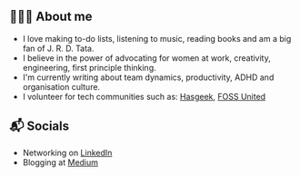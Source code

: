 ## 🙋🏻‍♀️ About me

- I love making to-do lists, listening to music, reading books and am a big fan of J. R. D. Tata.
- I believe in the power of advocating for women at work, creativity, engineering, first principle thinking.
- I'm currently writing about team dynamics, productivity, ADHD and organisation culture.
- I volunteer for tech communities such as: [Hasgeek](https://hasgeek.com), [FOSS United](https://fossunited.org/home)


## 📬 Socials

- Networking on [LinkedIn](https://www.linkedin.com/in/rohithayarlagadda/)
- Blogging at [Medium](https://medium.com/@yrohitha996)

